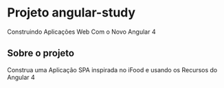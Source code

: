 # Projeto angular-study
Construindo Aplicações Web Com o Novo Angular 4

## Sobre o projeto
Construa uma Aplicação SPA inspirada no iFood e usando os Recursos do Angular 4
